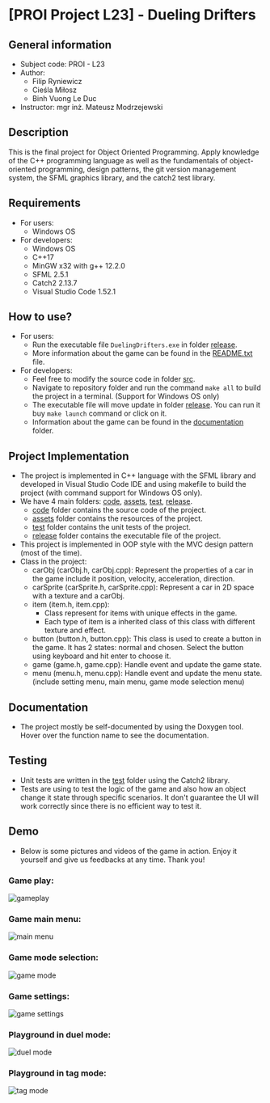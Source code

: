 # [PROI Project L23] - Dueling Drifters

## General information
* Subject code: PROI - L23
* Author:
    * Filip Ryniewicz
    * Cieśla Miłosz
    * Binh Vuong Le Duc
* Instructor: mgr inż. Mateusz Modrzejewski

## **Description**
This is the final project for Object Oriented Programming. Apply knowledge of the C++ programming language as well as the fundamentals of object-oriented programming, design patterns, the git version management system, the SFML graphics library, and the catch2 test library.

## **Requirements**
* For users:
    * Windows OS
* For developers:
    * Windows OS
    * C++17
    * MinGW x32 with g++ 12.2.0
    * SFML 2.5.1
    * Catch2 2.13.7
    * Visual Studio Code 1.52.1

## **How to use?**
* For users:
    * Run the executable file `DuelingDrifters.exe` in folder [release](release).
    * More information about the game can be found in the [README.txt](/release/README.md) file.
* For developers:
    * Feel free to modify the source code in folder [src](src).
    * Navigate to repository folder and run the command `make all` to build the project in a terminal. (Support for Windows OS only)
    * The executable file will move update in folder [release](release). You can run it buy `make launch` command or click on it.
    * Information about the game can be found in the [documentation](documentation) folder.
## **Project Implementation**
* The project is implemented in C++ language with the SFML library and developed in Visual Studio Code IDE and using makefile to build the project (with command support for Windows OS only).
* We have 4 main folders: [code](code), [assets](assets), [test](test), [release](release).
    * [code](code) folder contains the source code of the project.
    * [assets](assets) folder contains the resources of the project.
    * [test](test) folder contains the unit tests of the project.
    * [release](release) folder contains the executable file of the project.
* This project is implemented in OOP style with the MVC design pattern (most of the time).
* Class in the project:
    * carObj (carObj.h, carObj.cpp): Represent the properties of a car in the game include it position, velocity, acceleration, direction.
    * carSprite (carSprite.h, carSprite.cpp): Represent a car in 2D space with a texture and a carObj.
    * item (item.h, item.cpp):
        * Class represent for items with unique effects in the game.
        * Each type of item is a inherited class of this class with different texture and effect.
    * button (button.h, button.cpp): This class is used to create a button in the game. It has 2 states: normal and chosen. Select the button using keyboard and hit enter to choose it.
    * game (game.h, game.cpp): Handle event and update the game state.
    * menu (menu.h, menu.cpp): Handle event and update the menu state. (include setting menu, main menu, game mode selection menu)
## **Documentation**
* The project mostly be self-documented by using the Doxygen tool. Hover over the function name to see the documentation.
## **Testing**
* Unit tests are written in the [test](test) folder using the Catch2 library.
* Tests are using to test the logic of the game and also how an object change it state through specific scenarios. It don't guarantee the UI will work correctly since there is no efficient way to test it.
## **Demo**
* Below is some pictures and videos of the game in action. Enjoy it yourself and give us feedbacks at any time. Thank you!
### **Game play:**
![gameplay](/documentation/img/gameplay.gif)
### **Game main menu:**
![main menu](/documentation/img/main_menu.png)
### **Game mode selection:**
![game mode](/documentation/img/game_mode.png)
### **Game settings:**
![game settings](/documentation/img/game_setting.png)
### **Playground in duel mode:**
![duel mode](/documentation/img/duel.png)
### **Playground in tag mode:**
![tag mode](/documentation/img/tag.png)
